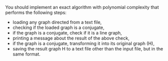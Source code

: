 You should implement an exact algorithm with polynomial complexity that performs the following steps:
- loading any graph directed from a text file,
- checking if the loaded graph is a conjugate,
- if the graph is a conjugate, check if it is a line graph,
- printing a message about the result of the above check,
- if the graph is a conjugate, transforming it into its original graph (H),
- saving the result graph H to a text file other than the input file, but in the same format. 